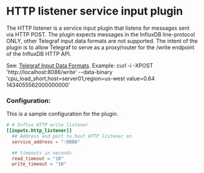 # HTTP listener service input plugin

The HTTP listener is a service input plugin that listens for messages sent via HTTP POST.
The plugin expects messages in the InfluxDB line-protocol ONLY, other Telegraf input data formats are not supported.
The intent of the plugin is to allow Telegraf to serve as a proxy/router for the /write endpoint of the InfluxDB HTTP API.

See: [Telegraf Input Data Formats](https://github.com/influxdata/telegraf/blob/master/docs/DATA_FORMATS_INPUT.md#influx).
Example:  curl -i -XPOST 'http://localhost:8086/write' --data-binary 'cpu_load_short,host=server01,region=us-west value=0.64 1434055562000000000'

### Configuration:

This is a sample configuration for the plugin.

```toml
# # Influx HTTP write listener
[[inputs.http_listener]]
  ## Address and port to host HTTP listener on
  service_address = ":8086"

  ## timeouts in seconds
  read_timeout = "10"
  write_timeout = "10"
```
